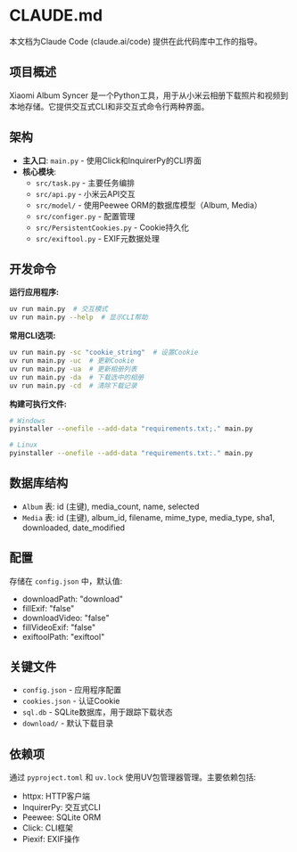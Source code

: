 # CLAUDE.md

本文档为Claude Code (claude.ai/code) 提供在此代码库中工作的指导。

## 项目概述

Xiaomi Album Syncer 是一个Python工具，用于从小米云相册下载照片和视频到本地存储。它提供交互式CLI和非交互式命令行两种界面。

## 架构

- **主入口**: `main.py` - 使用Click和InquirerPy的CLI界面
- **核心模块**:
  - `src/task.py` - 主要任务编排
  - `src/api.py` - 小米云API交互
  - `src/model/` - 使用Peewee ORM的数据库模型（Album, Media）
  - `src/configer.py` - 配置管理
  - `src/PersistentCookies.py` - Cookie持久化
  - `src/exiftool.py` - EXIF元数据处理

## 开发命令

**运行应用程序:**
```bash
uv run main.py  # 交互模式
uv run main.py --help  # 显示CLI帮助
```

**常用CLI选项:**
```bash
uv run main.py -sc "cookie_string"  # 设置Cookie
uv run main.py -uc  # 更新Cookie
uv run main.py -ua  # 更新相册列表
uv run main.py -da  # 下载选中的相册
uv run main.py -cd  # 清除下载记录
```

**构建可执行文件:**
```bash
# Windows
pyinstaller --onefile --add-data "requirements.txt;." main.py

# Linux
pyinstaller --onefile --add-data "requirements.txt:." main.py
```

## 数据库结构

- `Album` 表: id (主键), media_count, name, selected
- `Media` 表: id (主键), album_id, filename, mime_type, media_type, sha1, downloaded, date_modified

## 配置

存储在 `config.json` 中，默认值:
- downloadPath: "download"
- fillExif: "false"
- downloadVideo: "false"
- fillVideoExif: "false"
- exiftoolPath: "exiftool"

## 关键文件

- `config.json` - 应用程序配置
- `cookies.json` - 认证Cookie
- `sql.db` - SQLite数据库，用于跟踪下载状态
- `download/` - 默认下载目录

## 依赖项

通过 `pyproject.toml` 和 `uv.lock` 使用UV包管理器管理。主要依赖包括:
- httpx: HTTP客户端
- InquirerPy: 交互式CLI
- Peewee: SQLite ORM
- Click: CLI框架
- Piexif: EXIF操作
